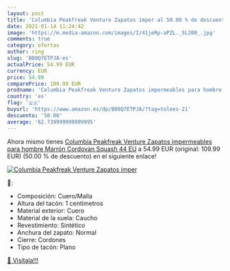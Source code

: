 ```yaml
---
layout: post
title: 'Columbia Peakfreak Venture Zapatos imper al 50.00 % de descuento'
date: 2021-01-14 11:24:42
image: 'https://m.media-amazon.com/images/I/41jeRp-aPZL._SL200_.jpg'
comments: true
category: ofertas
author: ring
slug: 'B00Q7ETPJA-es'
actualPrice: 54.99 EUR
currency: EUR
price: 54.99
comparePrice: 109.99 EUR
prodname: 'Columbia Peakfreak Venture Zapatos impermeables para hombre   Marrón Cordovan  Squash   44 EU'
country: 'es'
flag: '🇪🇸'
buyurl: 'https://www.amazon.es/dp/B00Q7ETPJA/?tag=tolees-21'
descuento: '50.00'
average: '62.739999999999995'
---
```


Ahora mismo tienes [Columbia Peakfreak Venture Zapatos impermeables para hombre   Marrón Cordovan  Squash   44 EU](https://www.amazon.es/dp/B00Q7ETPJA/?tag=tolees-21) a 54.99 EUR (original: 109.99 EUR) (50.00 %  de descuento) en el siguiente enlace!

[![Columbia Peakfreak Venture Zapatos imper](https://m.media-amazon.com/images/I/41jeRp-aPZL._SL200_.jpg)](https://www.amazon.es/dp/B00Q7ETPJA/?tag=tolees-21)

🔎:

- Composición: Cuero/Malla
- Altura del tacón: 1 centímetros
- Material exterior: Cuero
- Material de la suela: Caucho
- Revestimiento: Sintético
- Anchura del zapato: Normal
- Cierre: Cordones
- Tipo de tacón: Plano

[🛒 Visítala!!!](https://www.amazon.es/dp/B00Q7ETPJA/?tag=tolees-21)
